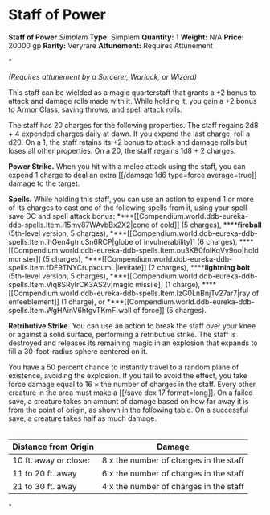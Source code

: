 # Staff of Power

**Staff of Power**
_Simplem_
**Type:** Simplem
**Quantity:** 1
**Weight:** N/A
**Price:** 20000 gp
**Rarity:** Veryrare
**Attunement:** Requires Attunement

*<div class="item-attunement"><i>(Requires attunement by a Sorcerer, Warlock, or Wizard)</i><p>This staff can be wielded as a magic quarterstaff that grants a +2 bonus to attack and damage rolls made with it. While holding it, you gain a +2 bonus to Armor Class, saving throws, and spell attack rolls.

The staff has 20 charges for the following properties. The staff regains 2d8 + 4 expended charges daily at dawn. If you expend the last charge, roll a d20. On a 1, the staff retains its +2 bonus to attack and damage rolls but loses all other properties. On a 20, the staff regains 1d8 + 2 charges.

**Power Strike.** When you hit with a melee attack using the staff, you can expend 1 charge to deal an extra  [[/damage 1d6 type=force average=true]] damage to the target.

**Spells.** While holding this staff, you can use an action to expend 1 or more of its charges to cast one of the following spells from it, using your spell save DC and spell attack bonus: ****[[Compendium.world.ddb-eureka-ddb-spells.Item.i15mv87WAvbBx2X2|cone of cold]] (5 charges), ******fireball** (5th-level version, 5 charges), ****[[Compendium.world.ddb-eureka-ddb-spells.Item.ihGen4gtncSn6RCP|globe of invulnerability]] (6 charges), ****[[Compendium.world.ddb-eureka-ddb-spells.Item.ou3KB0folKqVv9oo|hold monster]] (5 charges), ****[[Compendium.world.ddb-eureka-ddb-spells.Item.fDE9TNYCrupxoumL|levitate]] (2 charges), ******lightning bolt** (5th-level version, 5 charges), ****[[Compendium.world.ddb-eureka-ddb-spells.Item.Viq8SRyIrCK3AS2v|magic missile]] (1 charge), ****[[Compendium.world.ddb-eureka-ddb-spells.Item.IzG0LnBnjTv27ar7|ray of enfeeblement]] (1 charge), or ****[[Compendium.world.ddb-eureka-ddb-spells.Item.WgHAinV6htgvTKmF|wall of force]] (5 charges).

**Retributive Strike.** You can use an action to break the staff over your knee or against a solid surface, performing a retributive strike. The staff is destroyed and releases its remaining magic in an explosion that expands to fill a 30-foot-radius sphere centered on it.

You have a 50 percent chance to instantly travel to a random plane of existence, avoiding the explosion. If you fail to avoid the effect, you take force damage equal to 16 × the number of charges in the staff. Every other creature in the area must make a [[/save dex 17 format=long]]. On a failed save, a creature takes an amount of damage based on how far away it is from the point of origin, as shown in the following table. On a successful save, a creature takes half as much damage.<br /><br /></p>
<table>
<thead>
<tr>
<th>Distance from Origin</th>
<th>Damage</th>
</tr>
</thead>
<tbody>
<tr>
<td>10 ft. away or closer</td>
<td>8 x the number of charges in the staff</td>
</tr>
<tr>
<td>11 to 20 ft. away</td>
<td>6 x the number of charges in the staff</td>
</tr>
<tr>
<td>21 to 30 ft. away</td>
<td>4 x the number of charges in the staff</td>
</tr>
</tbody>
</table>*